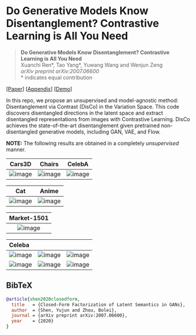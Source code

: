 # Do Generative Models Know Disentanglement? Contrastive Learning is All You Need

> **Do Generative Models Know Disentanglement? Contrastive Learning is All You Need** <br>
> Xuanchi Ren*, Tao Yang*, Yuwang Wang and Wenjun Zeng <br>
> *arXiv preprint arXiv:2007.06600*<br>
> \* indicates equal contribution 
> 
[[Paper]()]
[[Appendix]()]
[[Demo]()]

In this repo, we propose an unsupervised and model-agnostic method: Disentanglement via Contrast (DisCo) in the Variation Space.
This code discovers disentangled directions in the latent space and extract disentangled representations from images with Contrastive Learning.
DisCo achieves the state-of-the-art disentanglement given pretrained non-disentangled generative models, including GAN, VAE, and Flow. 

**NOTE:** The following results are obtained in a completely *unsupervised* manner.

| Cars3D | Chairs | CelebA |
| :---: | :---: | :---: |
| ![image](./images/car_ours_1.png) | ![image](./images/chairs_ours_1.png) | ![image](./images/celeba_ours_1.png) |

| Cat | Anime | 
| :---: | :---: |
| ![image](./images/cat_1.png) | ![image](./images/anima_1.jpg) |

| Market-1501 | 
| :---: | 
| ![image](./images/reid_2.png) |

| Celeba | | |
| :-- | :-- | :-- |
| ![image](./images/movie_3.gif) | ![image](./images/movie_4.gif) | ![image](./images/movie_5.gif)
| ![image](./images/movie_6.gif) | ![image](./images/movie_7.gif) | ![image](./images/movie_8.gif)
    

## BibTeX

```bibtex
@article{shen2020closedform,
  title   = {Closed-Form Factorization of Latent Semantics in GANs},
  author  = {Shen, Yujun and Zhou, Bolei},
  journal = {arXiv preprint arXiv:2007.06600},
  year    = {2020}
}
```
